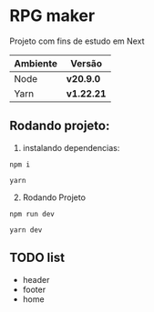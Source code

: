# RPG maker

Projeto com fins de estudo em Next

Ambiente | Versão
--- | ---
Node | **v20.9.0**
Yarn | **v1.22.21**

## Rodando projeto:

1. instalando dependencias:

  ```
  npm i
  ```
  ```
  yarn
  ```

2. Rodando Projeto

```
npm run dev
```
```
yarn dev
```

## TODO list

* header
* footer
* home